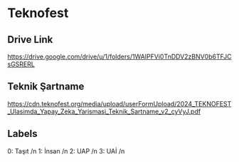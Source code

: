 # Teknofest

## Drive Link
https://drive.google.com/drive/u/1/folders/1WAIPFVi0TnDDV2zBNV0b6TFJCsGSRERL

## Teknik Şartname
https://cdn.teknofest.org/media/upload/userFormUpload/2024_TEKNOFEST_Ulasimda_Yapay_Zeka_Yarismasi_Teknik_Sartname_v2_cyVyJ.pdf

## Labels
0: Taşıt /n
1: İnsan /n
2: UAP /n
3: UAİ /n
